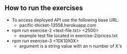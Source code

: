 ## How to run the exercises

* To access deployed API use the following base URL:
    * pacific-thicket-13558.herokuapp.com
* npm run exercise-2 <text-file.txt> <2500>
    * example test file located in exercise-2/prices.txt
* npm run exercise-3 <10X10X0X>
    * argument is a string value with an n number of X's